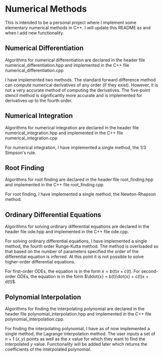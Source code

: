 # Numerical Methods

This is intended to be a personal project where I implement some elementary numerical methods in C++. I will update this README as and when I add new functionality.

## Numerical Differentiation

Algorithms for numerical differentiation are declared in the header file numerical_differentiation.hpp and implemented in the C++ file numerical_differentiation.cpp

I have implemented two methods. The standard forward difference method can compute numerical derivatives of any order (if they exist). However, it is not a very accurate method of computing the derivatives. The five-point stencil method is significantly more accurate and is implemented for derivatives up to the fourth order.

## Numerical Integration

Algorithms for numerical integration are declared in the header file numerical_integration.hpp and implemented in the C++ file numerical_integration.cpp

For numerical integration, I have implemented a single method, the 1/3 Simpson's rule.

## Root Finding

Algorithms for root finding are declared in the header file root_finding.hpp and implemented in the C++ file root_finding.cpp

For root finding, I have implemented a single method, the Newton-Rhapson method.

## Ordinary Differential Equations

Algorithms for solving ordinary differential equations are declared in the header file ode.hpp and implemented in the C++ file ode.cpp.

For solving ordinary differential equations, I have implemented a single method, the fourth order Runge-Kutta method. The method is overloaded so that based on the number of parameters specified the order of the differential equation is inferred. At this point it is not possible to solve higher-order differential equations.

For first-order ODEs, the equation is in the form $\dot{x} = b(t)x + c(t)$. For second-order ODEs, the equation is in the form $\ddot{x} = b(t)\dot{x} + c(t)x + d(t)$.

## Polynomial Interpolation

Algorithms for finding the interpolating polynomial are declared in the header file polynomial_interpolation.hpp and implemented in the C++ file polynomial_interpolation.cpp.

For finding the interpolating polynomial, I have as of now implemented a single method, the Lagrange interpolation method. The user inputs a set of $n + 1$ $(x, y)$ points as well as the $x$ value for which they want to find the interpolated $y$ value. Functionality will be added later which returns the coefficients of the interpolated polynomial. 